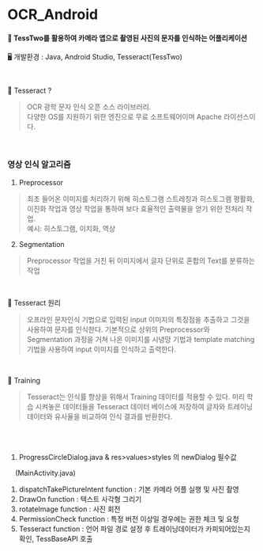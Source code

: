 # OCR_Android

#### 📢 TessTwo를 활용하여 카메라 앱으로 촬영된 사진의 문자를 인식하는 어플리케이션
🖥️ 개발환경 : Java, Android Studio, Tesseract(TessTwo)  

<br>

📜 Tesseract ?
> OCR 광학 문자 인식 오픈 소스 라이브러리.    
> 다양한 OS를 지원하기 위한 엔진으로 무료 소프트웨어이며 Apache 라이선스이다.

<br>

### 영상 인식 알고리즘
1. Preprocessor
> 최초 들어온 이미지를 처리하기 위해 히스토그램 스트레칭과 히스토그램 평활화, 이진화 작업과 영상 작업을 통하여 보다 효율적인 출력물을 얻기 위한 전처리 작업.   
> 예시: 히스토그램, 이치화, 역상
2. Segmentation
> Preprocessor 작업을 거친 뒤 이미지에서 글자 단위로 혼합의 Text를 분류하는 작업

<br>

📜 Tesseract 원리
> 오프라인 문자인식 기법으로 입력된 input 이미지의 특징점을 추출하고 그것을 사용하여 문자를 인식한다.
> 기본적으로 상위의 Preprocessor와 Segmentation 과정을 거쳐 나온 이미지를 시녕망 기법과 template matching 기법을 사용하여 input 이미지를 인식하고 출력한다.

<br>

📜 Training
> Tesseract는 인식률 향상을 위해서  Training 데이터를 적용할 수 있다.
> 미리 학습 시켜놓은 데이터들을 Tesseract 데이터 베이스에 저장하여 글자와 트레이닝 데이터와 유사율을 비교하여 인식 결과를 반환한다.

<br><br>

1. ProgressCircleDialog.java & res>values>styles 의 newDialog 필수값

&nbsp;&nbsp;&nbsp; (MainActivity.java)
1. dispatchTakePictureIntent function : 기본 카메라 어플 실행 및 사진 촬영
2. DrawOn function : 텍스트 사각형 그리기
3. rotateImage function : 사진 회전
4. PermissionCheck function : 특정 버전 이상일 경우에는 권한 체크 및 요청 
5. Tesseract function : 언어 파일 경로 설정 후 트레이닝데이터가 카피되어있는지 확인, TessBaseAPI 호출

